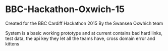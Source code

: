 # BBC-Hackathon-Oxwich-15

Created for the BBC Cardiff Hackathon 2015 By the Swansea Oxwhich team

System is a basic working prototype and at current contains bad hard links, test data, the api key they let all the teams have, cross domain error and kittens
